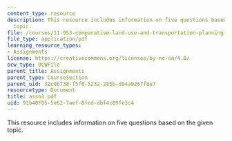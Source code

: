 ```yaml
---
content_type: resource
description: This resource includes information on five questions based on the given
  topic.
file: /courses/11-953-comparative-land-use-and-transportation-planning-spring-2006/91b40f055e627aef8fcddbf4c89fe3c4_assn1.pdf
file_type: application/pdf
learning_resource_types:
- Assignments
license: https://creativecommons.org/licenses/by-nc-sa/4.0/
ocw_type: OCWFile
parent_title: Assignments
parent_type: CourseSection
parent_uid: 32c0b738-f5f0-5232-285b-d94a9267f8e7
resourcetype: Document
title: assn1.pdf
uid: 91b40f05-5e62-7aef-8fcd-dbf4c89fe3c4
---
```

This resource includes information on five questions based on the given topic.
